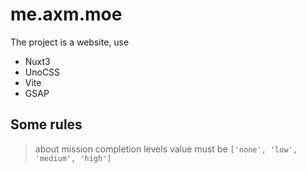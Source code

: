 # me.axm.moe

The project is a website, use

- Nuxt3
- UnoCSS
- Vite
- GSAP

## Some rules

> about mission completion levels
> value must be `['none', 'low', 'medium', 'high']`
